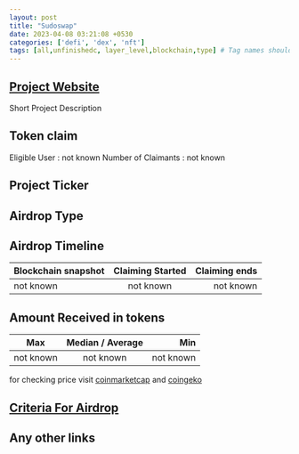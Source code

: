 ```yaml
---
layout: post
title: "Sudoswap"
date: 2023-04-08 03:21:08 +0530
categories: ['defi', 'dex', 'nft']
tags: [all,unfinishedc, layer_level,blockchain,type] # Tag names should always be lowercase
---
```




## [Project Website](https://sudoswap.xyz/)

 Short Project Description

## Token claim

Eligible User : not known
Number of Claimants : not known

## Project Ticker

## Airdrop Type

## Airdrop Timeline

| Blockchain snapshot     | Claiming Started           | Claiming ends    |
| ----------------------- |:--------------------------:| ----------------:|
|       not known         |        not known           |   not known      |

## Amount Received in tokens  

| Max        |    Median / Average  |       Min    |
| ---------- |:--------------------:| ------------:|
| not known  |     not known        |  not known   |

for checking price visit [coinmarketcap](https://coinmarketcap.com/currencies/) and [coingeko](https://www.coingecko.com/en/coins/)

## [Criteria For Airdrop](https://twitter.com/sudoswap/status/1620111347139907584)

## Any other links
